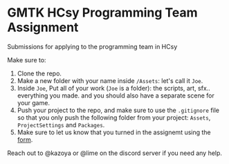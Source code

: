 # GMTK HCsy Programming Team Assignment
 Submissions for applying to the programming team in HCsy

Make sure to:
1. Clone the repo.
2. Make a new folder with your name inside `/Assets`: let's call it `Joe`.
3. Inside `Joe`, Put all of your work (`Joe` is a folder): the scripts, art, sfx.. everything you made. and you should also have a separate scene for your game.
4. Push your project to the repo, and make sure to use the `.gitignore` file so that you only push the following folder from your project: `Assets`, `ProjectSettings` and `Packages`.
5. Make sure to let us know that you turned in the assignemt using the [form](https://hcsy.fillout.com/t/kByt86rXznus).

Reach out to @kazoya or @lime on the discord server if you need any help.
